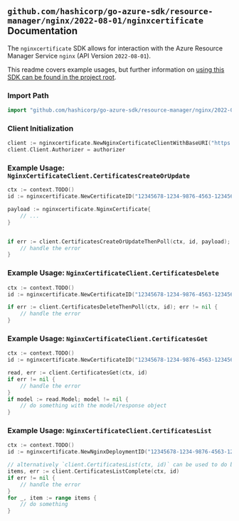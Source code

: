
## `github.com/hashicorp/go-azure-sdk/resource-manager/nginx/2022-08-01/nginxcertificate` Documentation

The `nginxcertificate` SDK allows for interaction with the Azure Resource Manager Service `nginx` (API Version `2022-08-01`).

This readme covers example usages, but further information on [using this SDK can be found in the project root](https://github.com/hashicorp/go-azure-sdk/tree/main/docs).

### Import Path

```go
import "github.com/hashicorp/go-azure-sdk/resource-manager/nginx/2022-08-01/nginxcertificate"
```


### Client Initialization

```go
client := nginxcertificate.NewNginxCertificateClientWithBaseURI("https://management.azure.com")
client.Client.Authorizer = authorizer
```


### Example Usage: `NginxCertificateClient.CertificatesCreateOrUpdate`

```go
ctx := context.TODO()
id := nginxcertificate.NewCertificateID("12345678-1234-9876-4563-123456789012", "example-resource-group", "deploymentValue", "certificateValue")

payload := nginxcertificate.NginxCertificate{
	// ...
}


if err := client.CertificatesCreateOrUpdateThenPoll(ctx, id, payload); err != nil {
	// handle the error
}
```


### Example Usage: `NginxCertificateClient.CertificatesDelete`

```go
ctx := context.TODO()
id := nginxcertificate.NewCertificateID("12345678-1234-9876-4563-123456789012", "example-resource-group", "deploymentValue", "certificateValue")

if err := client.CertificatesDeleteThenPoll(ctx, id); err != nil {
	// handle the error
}
```


### Example Usage: `NginxCertificateClient.CertificatesGet`

```go
ctx := context.TODO()
id := nginxcertificate.NewCertificateID("12345678-1234-9876-4563-123456789012", "example-resource-group", "deploymentValue", "certificateValue")

read, err := client.CertificatesGet(ctx, id)
if err != nil {
	// handle the error
}
if model := read.Model; model != nil {
	// do something with the model/response object
}
```


### Example Usage: `NginxCertificateClient.CertificatesList`

```go
ctx := context.TODO()
id := nginxcertificate.NewNginxDeploymentID("12345678-1234-9876-4563-123456789012", "example-resource-group", "deploymentValue")

// alternatively `client.CertificatesList(ctx, id)` can be used to do batched pagination
items, err := client.CertificatesListComplete(ctx, id)
if err != nil {
	// handle the error
}
for _, item := range items {
	// do something
}
```
